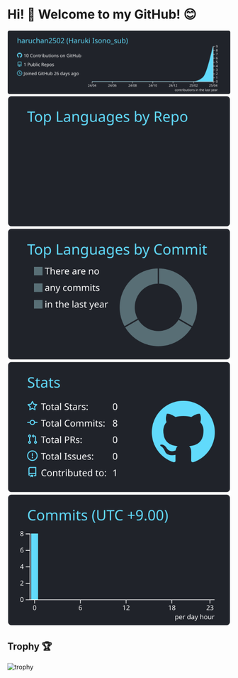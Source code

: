 <!-- あいさつ -->
# Hi! :wave: Welcome to my GitHub! 😊
[![](https://raw.githubusercontent.com/haruchan2502/haruchan2502/main/profile-summary-card-output/react/0-profile-details.svg)](https://github.com/vn7n24fzkq/github-profile-summary-cards)
[![](https://raw.githubusercontent.com/haruchan2502/haruchan2502/main/profile-summary-card-output/react/1-repos-per-language.svg)](https://github.com/vn7n24fzkq/github-profile-summary-cards) [![](https://raw.githubusercontent.com/haruchan2502/haruchan2502/main/profile-summary-card-output/react/2-most-commit-language.svg)](https://github.com/vn7n24fzkq/github-profile-summary-cards)
[![](https://raw.githubusercontent.com/haruchan2502/haruchan2502/main/profile-summary-card-output/react/3-stats.svg)](https://github.com/vn7n24fzkq/github-profile-summary-cards) [![](https://raw.githubusercontent.com/haruchan2502/haruchan2502/main/profile-summary-card-output/react/4-productive-time.svg)](https://github.com/vn7n24fzkq/github-profile-summary-cards)

<!--トロフィー-->
## Trophy :trophy:
![trophy](https://github-profile-trophy.vercel.app/?username=haruchan2502&theme=onestar)
